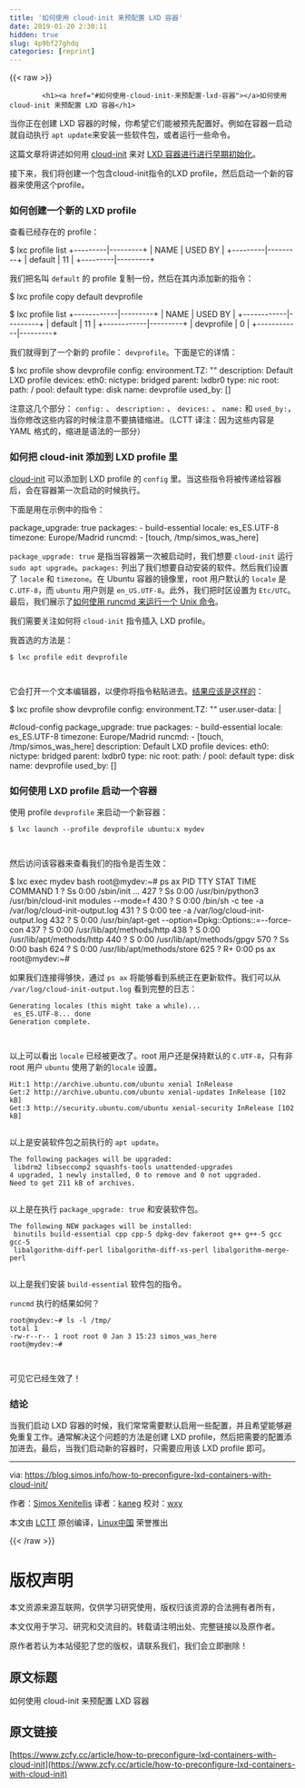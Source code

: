 ```yaml
---
title: '如何使用 cloud-init 来预配置 LXD 容器' 
date: 2019-01-20 2:30:11
hidden: true
slug: 4p9bf27ghdq
categories: [reprint]
---
```


{{< raw >}}

            <h1><a href="#如何使用-cloud-init-来预配置-lxd-容器"></a>如何使用 cloud-init 来预配置 LXD 容器</h1>
<p>当你正在创建 LXD 容器的时候，你希望它们能被预先配置好。例如在容器一启动就自动执行 <code>apt update</code>来安装一些软件包，或者运行一些命令。</p>
<p>这篇文章将讲述如何用 <a href="http://cloudinit.readthedocs.io/en/latest/index.html">cloud-init</a> 来对 <a href="https://github.com/lxc/lxd/blob/master/doc/cloud-init.md">LXD 容器进行进行早期初始化</a>。</p>
<p>接下来，我们将创建一个包含cloud-init指令的LXD profile，然后启动一个新的容器来使用这个profile。</p>
<h3><a href="#如何创建一个新的-lxd-profile"></a>如何创建一个新的 LXD profile</h3>
<p>查看已经存在的 profile：</p>
<p>$ lxc profile list
+---------|---------+
| NAME    | USED BY |
+---------|---------+
| default | 11      |
+---------|---------+</p>
<p>我们把名叫 <code>default</code> 的 profile 复制一份，然后在其内添加新的指令：</p>
<p>$ lxc profile copy default devprofile</p>
<p>$ lxc profile list
+------------|---------+
| NAME       | USED BY |
+------------|---------+
| default    | 11      |
+------------|---------+
| devprofile | 0       |
+------------|---------+</p>
<p>我们就得到了一个新的 profile： <code>devprofile</code>。下面是它的详情：</p>
<p>$ lxc profile show devprofile
config:
 environment.TZ: ""
description: Default LXD profile
devices:
 eth0:
 nictype: bridged
 parent: lxdbr0
 type: nic
 root:
 path: /
 pool: default
 type: disk
name: devprofile
used_by: []</p>
<p>注意这几个部分： <code>config:</code> 、 <code>description:</code> 、 <code>devices:</code> 、 <code>name:</code> 和 <code>used_by:</code>，当你修改这些内容的时候注意不要搞错缩进。（LCTT 译注：因为这些内容是 YAML 格式的，缩进是语法的一部分）</p>
<h3><a href="#如何把-cloud-init-添加到-lxd-profile-里"></a>如何把 cloud-init 添加到 LXD profile 里</h3>
<p><a href="http://cloudinit.readthedocs.io/en/latest/index.html">cloud-init</a> 可以添加到 LXD profile 的 <code>config</code> 里。当这些指令将被传递给容器后，会在容器第一次启动的时候执行。</p>
<p>下面是用在示例中的指令：</p>
<p> package_upgrade: true
 packages:
 - build-essential
 locale: es_ES.UTF-8
 timezone: Europe/Madrid
 runcmd:
 - [touch, /tmp/simos_was_here]</p>
<p><code>package_upgrade: true</code> 是指当容器第一次被启动时，我们想要 <code>cloud-init</code> 运行 <code>sudo apt upgrade</code>。<code>packages:</code> 列出了我们想要自动安装的软件。然后我们设置了 <code>locale</code> 和 <code>timezone</code>。在 Ubuntu 容器的镜像里，root 用户默认的 <code>locale</code> 是 <code>C.UTF-8</code>，而 <code>ubuntu</code> 用户则是 <code>en_US.UTF-8</code>。此外，我们把时区设置为 <code>Etc/UTC</code>。最后，我们展示了<a href="http://cloudinit.readthedocs.io/en/latest/topics/modules.html#runcmd">如何使用 runcmd 来运行一个 Unix 命令</a>。</p>
<p>我们需要关注如何将 <code>cloud-init</code> 指令插入 LXD profile。</p>
<p>我首选的方法是：</p>
<pre><code class="hljs routeros">$ lxc<span class="hljs-built_in"> profile </span><span class="hljs-builtin-name">edit</span> devprofile

</code></pre><p>它会打开一个文本编辑器，以便你将指令粘贴进去。<a href="https://paste.ubuntu.com/26313399/">结果应该是这样的</a>：</p>
<p>$ lxc profile show devprofile
config:
  environment.TZ: ""
  user.user-data: |</p>
<p> #cloud-config
 package_upgrade: true
 packages:
 - build-essential
 locale: es_ES.UTF-8
 timezone: Europe/Madrid
 runcmd:
 - [touch, /tmp/simos_was_here]
description: Default LXD profile
devices:
  eth0:
    nictype: bridged
    parent: lxdbr0
    type: nic
  root:
    path: /
    pool: default
    type: disk
name: devprofile
used_by: []</p>
<h3><a href="#如何使用-lxd-profile-启动一个容器"></a>如何使用 LXD profile 启动一个容器</h3>
<p>使用 profile <code>devprofile</code> 来启动一个新容器：</p>
<pre><code class="hljs applescript">$ lxc <span class="hljs-built_in">launch</span> <span class="hljs-comment">--profile devprofile ubuntu:x mydev</span>

</code></pre><p>然后访问该容器来查看我们的指令是否生效：</p>
<p>$ lxc exec mydev bash
root@mydev:~# ps ax
 PID TTY STAT TIME COMMAND
 1 ? Ss 0:00 /sbin/init
 ...
 427 ? Ss 0:00 /usr/bin/python3 /usr/bin/cloud-init modules --mode=f
 430 ? S 0:00 /bin/sh -c tee -a /var/log/cloud-init-output.log
 431 ? S 0:00 tee -a /var/log/cloud-init-output.log
 432 ? S 0:00 /usr/bin/apt-get --option=Dpkg::Options::=--force-con
 437 ? S 0:00 /usr/lib/apt/methods/http
 438 ? S 0:00 /usr/lib/apt/methods/http
 440 ? S 0:00 /usr/lib/apt/methods/gpgv
 570 ? Ss 0:00 bash
 624 ? S 0:00 /usr/lib/apt/methods/store
 625 ? R+ 0:00 ps ax
root@mydev:~#</p>
<p>如果我们连接得够快，通过 <code>ps ax</code> 将能够看到系统正在更新软件。我们可以从 <code>/var/log/cloud-init-output.log</code> 看到完整的日志：</p>
<pre><code class="hljs stylus">Generating locales (this might take <span class="hljs-selector-tag">a</span> while)...
 es_ES<span class="hljs-selector-class">.UTF-8</span>... done
Generation complete.

</code></pre><p>以上可以看出 <code>locale</code> 已经被更改了。root 用户还是保持默认的 <code>C.UTF-8</code>，只有非 root 用户 <code>ubuntu</code> 使用了新的<code>locale</code> 设置。</p>
<pre><code class="hljs groovy"><span class="hljs-string">Hit:</span><span class="hljs-number">1</span> <span class="hljs-string">http:</span><span class="hljs-comment">//archive.ubuntu.com/ubuntu xenial InRelease</span>
<span class="hljs-string">Get:</span><span class="hljs-number">2</span> <span class="hljs-string">http:</span><span class="hljs-comment">//archive.ubuntu.com/ubuntu xenial-updates InRelease [102 kB]</span>
<span class="hljs-string">Get:</span><span class="hljs-number">3</span> <span class="hljs-string">http:</span><span class="hljs-comment">//security.ubuntu.com/ubuntu xenial-security InRelease [102 kB]</span>

</code></pre><p>以上是安装软件包之前执行的 <code>apt update</code>。</p>
<pre><code class="hljs routeros">The following packages will be upgraded:
 libdrm2 libseccomp2 squashfs-tools unattended-upgrades
4 upgraded, 1 newly installed, 0 <span class="hljs-keyword">to</span> <span class="hljs-builtin-name">remove</span> <span class="hljs-keyword">and</span> 0 <span class="hljs-keyword">not</span> upgraded.
Need <span class="hljs-keyword">to</span> <span class="hljs-builtin-name">get</span> 211 kB of archives.

</code></pre><p>以上是在执行 <code>package_upgrade: true</code> 和安装软件包。</p>
<pre><code class="hljs mipsasm">The following NEW packages will <span class="hljs-keyword">be </span><span class="hljs-keyword">installed:
</span> <span class="hljs-keyword">binutils </span><span class="hljs-keyword">build-essential </span>cpp cpp-5 dpkg-dev fakeroot g++ g++-<span class="hljs-number">5</span> gcc gcc-5
 libalgorithm-<span class="hljs-keyword">diff-perl </span>libalgorithm-<span class="hljs-keyword">diff-xs-perl </span>libalgorithm-merge-perl

</code></pre><p>以上是我们安装 <code>build-essential</code> 软件包的指令。</p>
<p><code>runcmd</code> 执行的结果如何？</p>
<pre><code class="hljs elixir">root<span class="hljs-variable">@mydev</span><span class="hljs-symbol">:~</span><span class="hljs-comment"># ls -l /tmp/</span>
total <span class="hljs-number">1</span>
-rw-r--r-- <span class="hljs-number">1</span> root root <span class="hljs-number">0</span> Jan <span class="hljs-number">3</span> <span class="hljs-number">15</span><span class="hljs-symbol">:</span><span class="hljs-number">23</span> simos_was_here
root<span class="hljs-variable">@mydev</span><span class="hljs-symbol">:~</span><span class="hljs-comment">#</span>

</code></pre><p>可见它已经生效了！</p>
<h3><a href="#结论"></a>结论</h3>
<p>当我们启动 LXD 容器的时候，我们常常需要默认启用一些配置，并且希望能够避免重复工作。通常解决这个问题的方法是创建 LXD profile，然后把需要的配置添加进去。最后，当我们启动新的容器时，只需要应用该 LXD profile 即可。</p>
<hr>
<p>via: <a href="https://blog.simos.info/how-to-preconfigure-lxd-containers-with-cloud-init/">https://blog.simos.info/how-to-preconfigure-lxd-containers-with-cloud-init/</a></p>
<p>作者：<a href="https://blog.simos.info/author/simos/">Simos Xenitellis</a> 译者：<a href="https://github.com/kaneg">kaneg</a> 校对：<a href="https://github.com/wxy">wxy</a></p>
<p>本文由 <a href="https://github.com/LCTT/TranslateProject">LCTT</a> 原创编译，<a href="https://linux.cn/">Linux中国</a> 荣誉推出</p>

          
{{< /raw >}}

# 版权声明
本文资源来源互联网，仅供学习研究使用，版权归该资源的合法拥有者所有，

本文仅用于学习、研究和交流目的。转载请注明出处、完整链接以及原作者。

原作者若认为本站侵犯了您的版权，请联系我们，我们会立即删除！

## 原文标题
如何使用 cloud-init 来预配置 LXD 容器

## 原文链接
[https://www.zcfy.cc/article/how-to-preconfigure-lxd-containers-with-cloud-init](https://www.zcfy.cc/article/how-to-preconfigure-lxd-containers-with-cloud-init)


